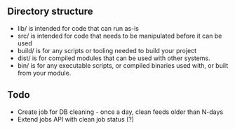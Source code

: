 ## Directory structure

- lib/ is intended for code that can run as-is
- src/ is intended for code that needs to be manipulated before it can be used
- build/ is for any scripts or tooling needed to build your project
- dist/ is for compiled modules that can be used with other systems.
- bin/ is for any executable scripts, or compiled binaries used with, or built from your module.

## Todo
- Create job for DB cleaning - once a day, clean feeds older than N-days
- Extend jobs API with clean job status (?)
